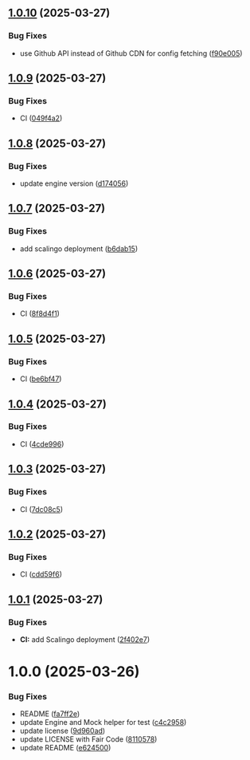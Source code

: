 ## [1.0.10](https://github.com/latechforce/engine-starter-kit/compare/v1.0.9...v1.0.10) (2025-03-27)


### Bug Fixes

* use Github API instead of Github CDN for config fetching ([f90e005](https://github.com/latechforce/engine-starter-kit/commit/f90e005da0286e4ac8acab42dacf7bbd02c61651))

## [1.0.9](https://github.com/latechforce/engine-starter-kit/compare/v1.0.8...v1.0.9) (2025-03-27)


### Bug Fixes

* CI ([049f4a2](https://github.com/latechforce/engine-starter-kit/commit/049f4a2a47f550466e161640a52a3be38afa85b2))

## [1.0.8](https://github.com/latechforce/engine-starter-kit/compare/v1.0.7...v1.0.8) (2025-03-27)


### Bug Fixes

* update engine version ([d174056](https://github.com/latechforce/engine-starter-kit/commit/d1740567456cd9663cdb37d221a37d394363e9a9))

## [1.0.7](https://github.com/latechforce/engine-starter-kit/compare/v1.0.6...v1.0.7) (2025-03-27)


### Bug Fixes

* add scalingo deployment ([b6dab15](https://github.com/latechforce/engine-starter-kit/commit/b6dab15c39c6495ee24948da80c7be1bd3f6f067))

## [1.0.6](https://github.com/latechforce/engine-starter-kit/compare/v1.0.5...v1.0.6) (2025-03-27)


### Bug Fixes

* CI ([8f8d4f1](https://github.com/latechforce/engine-starter-kit/commit/8f8d4f19e39cd20761ec3d846a91ce43e311373a))

## [1.0.5](https://github.com/latechforce/engine-starter-kit/compare/v1.0.4...v1.0.5) (2025-03-27)


### Bug Fixes

* CI ([be6bf47](https://github.com/latechforce/engine-starter-kit/commit/be6bf47abfb2797c585f61631df4512ee4a84724))

## [1.0.4](https://github.com/latechforce/engine-starter-kit/compare/v1.0.3...v1.0.4) (2025-03-27)


### Bug Fixes

* CI ([4cde996](https://github.com/latechforce/engine-starter-kit/commit/4cde996080d7c91ace95e9689e0fa89f2b6e74e3))

## [1.0.3](https://github.com/latechforce/engine-starter-kit/compare/v1.0.2...v1.0.3) (2025-03-27)


### Bug Fixes

* CI ([7dc08c5](https://github.com/latechforce/engine-starter-kit/commit/7dc08c52a6434268efc8f7c20dae6d1b479e5a7a))

## [1.0.2](https://github.com/latechforce/engine-starter-kit/compare/v1.0.1...v1.0.2) (2025-03-27)


### Bug Fixes

* CI ([cdd59f6](https://github.com/latechforce/engine-starter-kit/commit/cdd59f6e02b5699393bcfcea042e0353e02be6e5))

## [1.0.1](https://github.com/latechforce/engine-starter-kit/compare/v1.0.0...v1.0.1) (2025-03-27)


### Bug Fixes

* **CI:** add Scalingo deployment ([2f402e7](https://github.com/latechforce/engine-starter-kit/commit/2f402e748d137eb750372e50fc7c0394dbd56d6e))

# 1.0.0 (2025-03-26)


### Bug Fixes

* README ([fa7ff2e](https://github.com/latechforce/engine-starter-kit/commit/fa7ff2ea53fe33866bbcd32bb9adba130c899e51))
* update Engine and Mock helper for test ([c4c2958](https://github.com/latechforce/engine-starter-kit/commit/c4c2958ea04a81a27e7c8fa0b1ce260db67da6fd))
* update license ([9d960ad](https://github.com/latechforce/engine-starter-kit/commit/9d960ad0cd65323c9f4e9e50691fbbbf8856357c))
* update LICENSE with Fair Code ([8110578](https://github.com/latechforce/engine-starter-kit/commit/8110578af4797b232452bc9f7ad78537c125c441))
* update README ([e624500](https://github.com/latechforce/engine-starter-kit/commit/e6245001eb2a87c748249e2ed8a86e753a9bf164))
